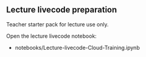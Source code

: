 
[//]: # ( challenge tech stack: )

[//]: # ( challenge presentation )

## Lecture livecode preparation

Teacher starter pack for lecture use only.

Open the lecture livecode notebook:
- notebooks/Lecture-livecode-Cloud-Training.ipynb

[//]: # ( challenge instructions )
